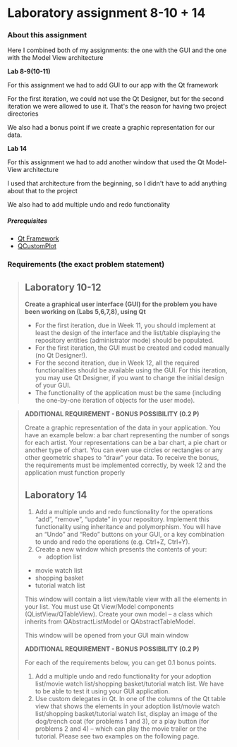 # Laboratory assignment 8-10 + 14 

### About this assignment

Here I combined both of my assignments: the one with the GUI and the one with the Model View architecture 

**Lab 8-9(10-11)**

For this assignment we had to add GUI to our app with the Qt framework

For the first iteration, we could not use the Qt Designer, but for the second iteration we were allowed to use it.
That's the reason for having two project directories 
 
We also had a bonus point if we create a graphic representation for our data.

**Lab 14**

For this assignment we had to add another window that used the Qt Model-View architecture

I used that architecture from the beginning, so I didn't have to add anything about that  to the project

We also had to add multiple undo and redo functionality 

##### Prerequisites
 * [Qt Framework](https://www.qt.io/)
 * [QCustomPlot](https://www.qcustomplot.com/)
 
### Requirements (the exact problem statement)

> ## Laboratory 10-12
> **Create a graphical user interface (GUI) for the problem you have been working on (Labs 5,6,7,8),
using Qt**
> * For the first iteration, due in Week 11, you should implement at least the design of the interface
and the list/table displaying the repository entities (administrator mode) should be populated.
> * For the first iteration, the GUI must be created and coded manually (no Qt Designer!).
> * For the second iteration, due in Week 12, all the required functionalities should be available using
the GUI. For this iteration, you may use Qt Designer, if you want to change the initial design of
your GUI.
> * The functionality of the application must be the same (including the one-by-one iteration of
objects for the user mode).

>  **ADDITIONAL REQUIREMENT - BONUS POSSIBILITY (0.2 P)**
>
>  Create a graphic representation of the data in your application. You have an example below: a bar chart
representing the number of songs for each artist. Your representations can be a bar chart, a pie chart or
another type of chart. You can even use circles or rectangles or any other geometric shapes to “draw”
your data. To receive the bonus, the requirements must be implemented correctly, by week 12 and the
application must function properly
> ## Laboratory 14
> 1. Add a multiple undo and redo functionality for the operations “add”, “remove”, “update” in
your repository. Implement this functionality using inheritance and polymorphism. You will
have an “Undo” and “Redo” buttons on your GUI, or a key combination to undo and redo
the operations (e.g. Ctrl+Z, Ctrl+Y).
> 2. Create a new window which presents the contents of your:
>    - adoption list
>   - movie watch list
>    - shopping basket
>   - tutorial watch list
> 
> This window will contain a list view/table view with all the elements in your list. You must use Qt
View/Model components (QListView/QTableView). Create your own model – a class which
inherits from QAbstractListModel or QAbstractTableModel.
>
> This window will be opened from your GUI main window
>
> **ADDITIONAL REQUIREMENT - BONUS POSSIBILITY (0.2 P)**
>
> For each of the requirements below, you can get 0.1 bonus points.
> 1. Add a multiple undo and redo functionality for your adoption list/movie watch list/shopping
basket/tutorial watch list. We have to be able to test it using your GUI application.
> 2. Use custom delegates in Qt. In one of the columns of the Qt table view that shows the elements
in your adoption list/movie watch list/shopping basket/tutorial watch list, display an image of the
dog/trench coat (for problems 1 and 3), or a play button (for problems 2 and 4) – which can play
the movie trailer or the tutorial. Please see two examples on the following page.